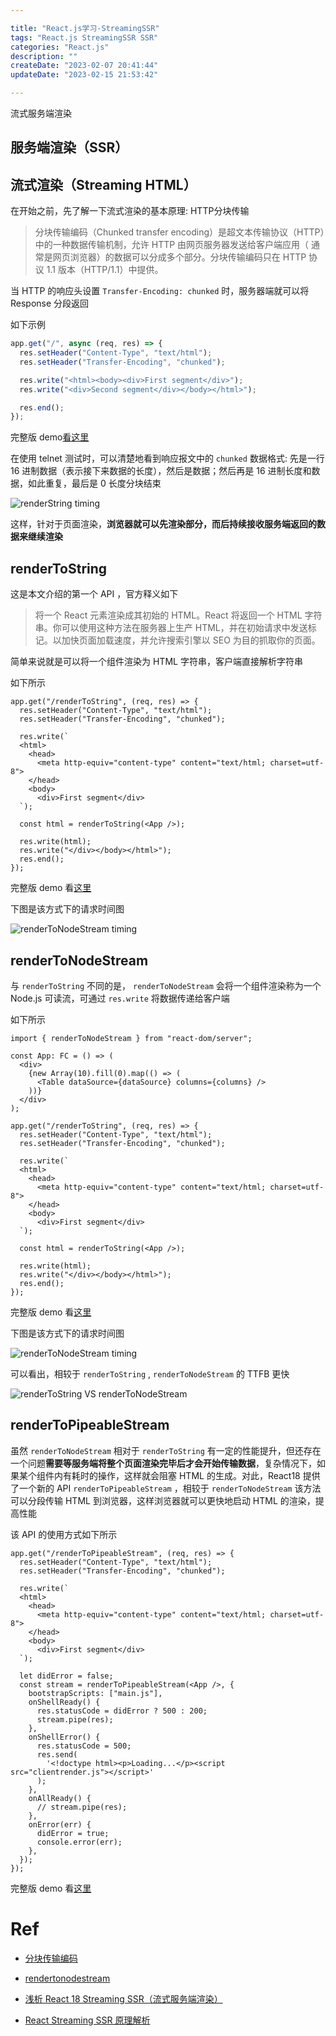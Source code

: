 ```yaml
---

title: "React.js学习-StreamingSSR"
tags: "React.js StreamingSSR SSR"
categories: "React.js"
description: ""
createDate: "2023-02-07 20:41:44"
updateDate: "2023-02-15 21:53:42"

---
```


流式服务端渲染

## 服务端渲染（SSR）

## 流式渲染（Streaming HTML）

在开始之前，先了解一下流式渲染的基本原理: HTTP分块传输

> 分块传输编码（Chunked transfer encoding）是超文本传输协议（HTTP）中的一种数据传输机制，允许 HTTP 由网页服务器发送给客户端应用（ 通常是网页浏览器）的数据可以分成多个部分。分块传输编码只在 HTTP 协议 1.1 版本（HTTP/1.1）中提供。

当 HTTP 的响应头设置 `Transfer-Encoding: chunked` 时，服务器端就可以将 Response 分段返回

如下示例

```js
app.get("/", async (req, res) => {
  res.setHeader("Content-Type", "text/html");
  res.setHeader("Transfer-Encoding", "chunked");

  res.write("<html><body><div>First segment</div>");
  res.write("<div>Second segment</div></body></html>");

  res.end();
});
```

完整版 demo[看这里](https://github.com/mrrs878/snippets/tree/main/demos/node-streaming)

在使用 telnet 测试时，可以清楚地看到响应报文中的 `chunked` 数据格式: 先是一行 16 进制数据（表示接下来数据的长度），然后是数据；然后再是 16 进制长度和数据，如此重复，最后是 0 长度分块结束

![renderString timing](/img/streaming-ssr-4.png)

这样，针对于页面渲染，**浏览器就可以先渲染部分，而后持续接收服务端返回的数据来继续渲染**

## renderToString

这是本文介绍的第一个 API ，官方释义如下

> 将一个 React 元素渲染成其初始的 HTML。React 将返回一个 HTML 字符串。你可以使用这种方法在服务器上生产 HTML，并在初始请求中发送标记。以加快页面加载速度，并允许搜索引擎以 SEO 为目的抓取你的页面。

简单来说就是可以将一个组件渲染为 HTML 字符串，客户端直接解析字符串

如下所示

```tsx
app.get("/renderToString", (req, res) => {
  res.setHeader("Content-Type", "text/html");
  res.setHeader("Transfer-Encoding", "chunked");

  res.write(`
  <html>
    <head>
      <meta http-equiv="content-type" content="text/html; charset=utf-8">
    </head>
    <body>
      <div>First segment</div>
  `);

  const html = renderToString(<App />);

  res.write(html);
  res.write("</div></body></html>");
  res.end();
});
```

完整版 demo 看[这里](https://github.com/mrrs878/snippets/blob/7290212d81dd1a290d5930fc55cf6d4c9ecd1797/demos/react-streaming-ssr/index.tsx#L81)

下图是该方式下的请求时间图

![renderToNodeStream timing](/img/streaming-ssr-1.png)

## renderToNodeStream

与 `renderToString` 不同的是， `renderToNodeStream` 会将一个组件渲染称为一个 Node.js 可读流，可通过 `res.write` 将数据传递给客户端

如下所示

```tsx
import { renderToNodeStream } from "react-dom/server";

const App: FC = () => (
  <div>
    {new Array(10).fill(0).map(() => (
      <Table dataSource={dataSource} columns={columns} />
    ))}
  </div>
);

app.get("/renderToString", (req, res) => {
  res.setHeader("Content-Type", "text/html");
  res.setHeader("Transfer-Encoding", "chunked");

  res.write(`
  <html>
    <head>
      <meta http-equiv="content-type" content="text/html; charset=utf-8">
    </head>
    <body>
      <div>First segment</div>
  `);

  const html = renderToString(<App />);

  res.write(html);
  res.write("</div></body></html>");
  res.end();
});
```

完整版 demo 看[这里](https://github.com/mrrs878/snippets/blob/7290212d81dd1a290d5930fc55cf6d4c9ecd1797/demos/react-streaming-ssr/index.tsx#L57)

下图是该方式下的请求时间图

![renderToNodeStream timing](/img/streaming-ssr-0.png)

可以看出，相较于 `renderToString` , `renderToNodeStream` 的 TTFB 更快

![renderToString VS renderToNodeStream](/img/streaming-ssr-5.png)

## renderToPipeableStream

虽然 `renderToNodeStream` 相对于 `renderToString` 有一定的性能提升，但还存在一个问题**需要等服务端将整个页面渲染完毕后才会开始传输数据**，复杂情况下，如果某个组件内有耗时的操作，这样就会阻塞 HTML 的生成。对此，React18 提供了一个新的 API `renderToPipeableStream` ，相较于 `renderToNodeStream` 该方法可以分段传输 HTML 到浏览器，这样浏览器就可以更快地启动 HTML 的渲染，提高性能

该 API 的使用方式如下所示

```tsx
app.get("/renderToPipeableStream", (req, res) => {
  res.setHeader("Content-Type", "text/html");
  res.setHeader("Transfer-Encoding", "chunked");

  res.write(`
  <html>
    <head>
      <meta http-equiv="content-type" content="text/html; charset=utf-8">
    </head>
    <body>
      <div>First segment</div>
  `);

  let didError = false;
  const stream = renderToPipeableStream(<App />, {
    bootstrapScripts: ["main.js"],
    onShellReady() {
      res.statusCode = didError ? 500 : 200;
      stream.pipe(res);
    },
    onShellError() {
      res.statusCode = 500;
      res.send(
        '<!doctype html><p>Loading...</p><script src="clientrender.js"></script>'
      );
    },
    onAllReady() {
      // stream.pipe(res);
    },
    onError(err) {
      didError = true;
      console.error(err);
    },
  });
});
```

完整版 demo 看[这里](https://github.com/mrrs878/snippets/blob/7290212d81dd1a290d5930fc55cf6d4c9ecd1797/demos/react-streaming-ssr/index.tsx#L101)

# Ref

- [分块传输编码](https://zh.wikipedia.org/wiki/%E5%88%86%E5%9D%97%E4%BC%A0%E8%BE%93%E7%BC%96%E7%A0%81)

- [rendertonodestream](https://zh-hans.reactjs.org/docs/react-dom-server.html#rendertonodestream)

- [浅析 React 18 Streaming SSR（流式服务端渲染）](https://juejin.cn/post/7064759195710521381)

- [React Streaming SSR 原理解析](https://mp.weixin.qq.com/s?__biz=Mzg2ODQ1OTExOA==&mid=2247501565&idx=1&sn=b9488bb90455e33eb94ec379c46ce42b&chksm=cea971fcf9def8ea0f176bb06ab65ab4bcf20bfc605f8d728ca382a9de8e72cdfd7c1d1b0930&token=805012839&lang=zh_CN#rd)
